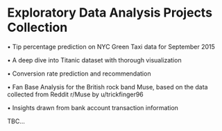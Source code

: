 # Exploratory Data Analysis Projects Collection
• Tip percentage prediction on NYC Green Taxi data for September 2015

• A deep dive into Titanic dataset with thorough visualization

• Conversion rate prediction and recommendation

• Fan Base Analysis for the British rock band Muse, based on the data collected from Reddit r/Muse by u/trickfinger96

• Insights drawn from bank account transaction information


TBC...

